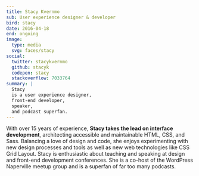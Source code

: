 ```yaml
---
title: Stacy Kvernmo
sub: User experience designer & developer
bird: stacy
date: 2016-04-18
end: ongoing
image:
  type: media
  svg: faces/stacy
social:
  twitter: stacykvernmo
  github: stacyk
  codepen: stacy
  stackoverflow: 7033764
summary: |
  Stacy
  is a user experience designer,
  front-end developer,
  speaker,
  and podcast superfan.
---
```


With over 15 years of experience,
**Stacy takes the lead on interface development**,
architecting accessible and maintainable
HTML, CSS, and Sass.
Balancing a love of design and code,
she enjoys experimenting with new design processes and tools
as well as new web technologies like CSS Grid Layout.
Stacy is enthusiastic about teaching and speaking
at design and front-end development conferences.
She is a co-host of the WordPress Naperville meetup group
and is a superfan of far too many podcasts.
